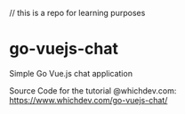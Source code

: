 // this is a repo for learning purposes

# go-vuejs-chat
Simple Go Vue.js chat application

Source Code for the tutorial @whichdev.com:
https://www.whichdev.com/go-vuejs-chat/
